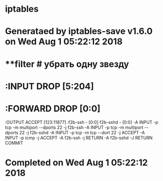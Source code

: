 # iptables
# Generataed by iptables-save v1.6.0 on Wed Aug 1 05:22:12 2018
# **filter # убрать одну звезду 
# :INPUT DROP [5:204]
# :FORWARD DROP [0:0]
:OUTPUT ACCEPT [123:11877]
:f2b-ssh - [0:0]
f2b-sshd - [0:0]
-A INPUT -p tcp -m multiport --dports 22 -j f2b-ssh
-A INPUT -p tcp -m multiport --dports 22 -j f2b-sshd
-A INPUT -p tcp -m tcp --dort 22 -j ACCEPT
-A INPUT -p icmp -j ACCEPT
-A f2b-ssh -j RETURN
-A f2b-sshd -J RETURN
COMMIT
# Completed on Wed Aug 1 05:22:12 2018 
